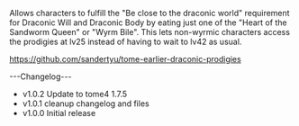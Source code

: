 Allows characters to fulfill the "Be close to the draconic world" requirement for Draconic Will and Draconic Body by eating just one of the "Heart of the Sandworm Queen" or "Wyrm Bile". This lets non-wyrmic characters access the prodigies at lv25 instead of having to wait to lv42 as usual.

https://github.com/sandertyu/tome-earlier-draconic-prodigies

---Changelog---
- v1.0.2 Update to tome4 1.7.5
- v1.0.1 cleanup changelog and files
- v1.0.0 Initial release

